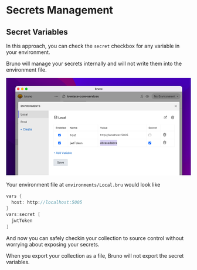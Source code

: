 # Secrets Management

## Secret Variables

In this approach, you can check the `secret` checkbox for any variable in your environment.

Bruno will manage your secrets internally and will not write them into the environment file.

![secret variables](../public/images/secret-variables.png)

Your environment file at `environments/Local.bru` would look like
```groovy
vars {
  host: http://localhost:5005
}
vars:secret [
  jwtToken
]

```

And now you can safely checkin your collection to source control without worrying about exposing your secrets.

When you export your collection as a file, Bruno will not export the secret variables.

